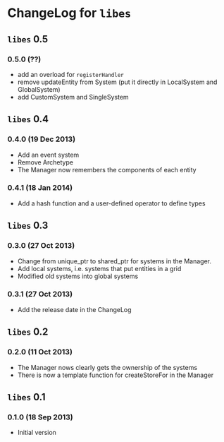 # ChangeLog for `libes`

## `libes` 0.5

### 0.5.0 (??)

* add an overload for `registerHandler`
* remove updateEntity from System (put it directly in LocalSystem and GlobalSystem)
* add CustomSystem and SingleSystem

## `libes` 0.4

### 0.4.0 (19 Dec 2013)

* Add an event system
* Remove Archetype
* The Manager now remembers the components of each entity

### 0.4.1 (18 Jan 2014)

* Add a hash function and a user-defined operator to define types

## `libes` 0.3

### 0.3.0 (27 Oct 2013)

* Change from unique_ptr to shared_ptr for systems in the Manager.
* Add local systems, i.e. systems that put entities in a grid
* Modified old systems into global systems

### 0.3.1 (27 Oct 2013)

* Add the release date in the ChangeLog

## `libes` 0.2

### 0.2.0 (11 Oct 2013)

* The Manager nows clearly gets the ownership of the systems
* There is now a template function for createStoreFor in the Manager

## `libes` 0.1

### 0.1.0 (18 Sep 2013)

* Initial version
